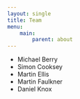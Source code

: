 ```yaml
---
layout: single
title: Team
menu:
    main:
        parent: about
---
```


- Michael Berry
- Simon Cooksey
- Martin Ellis
- Martin Faulkner
- Daniel Knox
